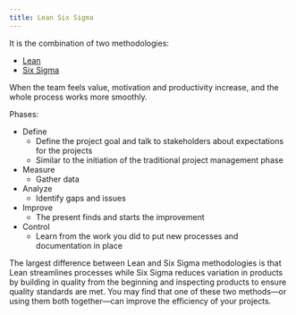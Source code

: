 ```yaml
---
title: Lean Six Sigma
---
```

It is the combination of two methodologies:

- [Lean](danielesalvatore/project-management/foundations-of-project-management/project-management-methodology/lean.md)
- [Six Sigma](danielesalvatore/project-management/foundations-of-project-management/project-management-methodology/six-sigma.md)

When the team feels value, motivation and productivity increase, and the whole process works more smoothly.

Phases:
- Define
    - Define the project goal and talk to stakeholders about expectations for the projects
    - Similar to the initiation of the traditional project management phase
- Measure
    - Gather data
- Analyze
    - Identify gaps and issues
- Improve
    - The present finds and starts the improvement
- Control
    - Learn from the work you did to put new processes and documentation in place

The largest difference between Lean and Six Sigma methodologies is that Lean streamlines processes while Six Sigma reduces variation in products by building in quality from the beginning and inspecting products to ensure quality standards are met. You may find that one of these two methods—or using them both together—can improve the efficiency of your projects.